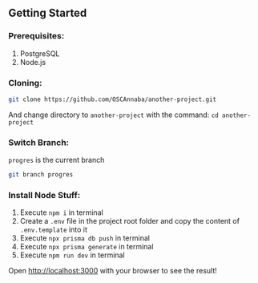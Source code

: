 ## Getting Started

### Prerequisites:
1. PostgreSQL
2. Node.js

### Cloning:
```bash
git clone https://github.com/OSCAnnaba/another-project.git
```
And change directory to `another-project` with the command: `cd another-project`

### Switch Branch:
`progres` is the current branch
```bash
git branch progres
```

### Install Node Stuff:
1. Execute `npm i` in terminal
2. Create a `.env` file in the project root folder and copy the content of `.env.template` into it
3. Execute `npx prisma db push` in terminal
4. Execute `npx prisma generate` in terminal
5. Execute `npm run dev` in terminal

Open [http://localhost:3000](http://localhost:3000) with your browser to see the result!
